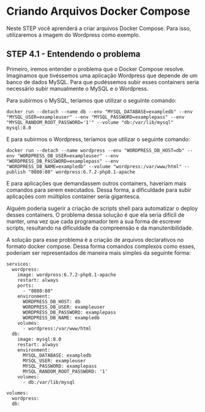 # Criando Arquivos Docker Compose

Neste STEP você aprenderá a criar arquivos Docker Compose. Para isso, utilizaremos a imagem do Wordpress como exemplo.

## STEP 4.1 - Entendendo o problema

Primeiro, iremos entender o problema que o Docker Compose resolve. Imaginamos que tivéssemos uma aplicação Wordpress que depende de um banco de dados MySQL. Para que pudéssemos subir esses containers seria necessário subir manualmente o MySQL e o Wordpress.

Para subirmos o MySQL, teríamos que utilizar o seguinte comando:

```
docker run --detach --name db --env "MYSQL_DATABASE=exampledb" --env "MYSQL_USER=exampleuser" --env "MYSQL_PASSWORD=examplepass" --env "MYSQL_RANDOM_ROOT_PASSWORD='1'" --volume "db:/var/lib/mysql" mysql:8.0
```

E para subirmos o Wordpress, teríamos que utilizar o seguinte comando:

```
docker run --detach --name wordpress --env "WORDPRESS_DB_HOST=db" --env "WORDPRESS_DB_USER=exampleuser" --env "WORDPRESS_DB_PASSWORD=examplepass" --env "WORDPRESS_DB_NAME=exampledb" --volume "wordpress:/var/www/html" --publish "8080:80" wordpress:6.7.2-php8.1-apache
```

E para aplicações que demandassem outros containers, haveriam mais comandos para serem executados. Dessa forma, a dificuldade para subir aplicações com múltiplos container seria gigantesca.

Alguém poderia sugerir a criação de scripts shell para automatizar o deploy desses containers. O problema dessa solução é que ela seria difícil de manter, uma vez que cada programador tem a sua forma de escrever scripts, resultando na dificuldade da compreensão e da manutenibilidade.

A solução para esse problema é a criação de arquivos declarativos no formato docker compose. Dessa forma comandos complexos como esses, poderiam ser representados de maneira mais simples da seguinte forma:

```
services:
  wordpress:
    image: wordpress:6.7.2-php8.1-apache
    restart: always
    ports:
      - "8080:80"
    environment:
      WORDPRESS_DB_HOST: db
      WORDPRESS_DB_USER: exampleuser
      WORDPRESS_DB_PASSWORD: examplepass
      WORDPRESS_DB_NAME: exampledb
    volumes:
      - wordpress:/var/www/html
  db:
    image: mysql:8.0
    restart: always
    environment:
      MYSQL_DATABASE: exampledb
      MYSQL_USER: exampleuser
      MYSQL_PASSWORD: examplepass
      MYSQL_RANDOM_ROOT_PASSWORD: '1'
    volumes:
      - db:/var/lib/mysql

volumes:
  wordpress:
  db:
```